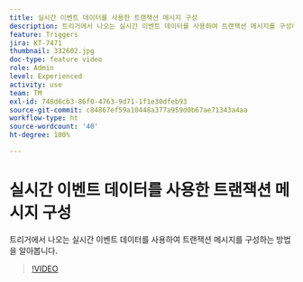 ```yaml
---
title: 실시간 이벤트 데이터를 사용한 트랜잭션 메시지 구성
description: 트리거에서 나오는 실시간 이벤트 데이터를 사용하여 트랜잭션 메시지를 구성하는 방법을 알아봅니다.
feature: Triggers
jira: KT-7471
thumbnail: 332602.jpg
doc-type: feature video
role: Admin
level: Experienced
activity: use
team: TM
exl-id: 748d6cb3-86f0-4763-9d71-1f1e30dfeb93
source-git-commit: c84867ef59a10448a377a959d0b67ae71343a4aa
workflow-type: ht
source-wordcount: '40'
ht-degree: 100%

---
```


# 실시간 이벤트 데이터를 사용한 트랜잭션 메시지 구성

트리거에서 나오는 실시간 이벤트 데이터를 사용하여 트랜잭션 메시지를 구성하는 방법을 알아봅니다.

>[!VIDEO](https://video.tv.adobe.com/v/332602?quality=12&learn=on)

